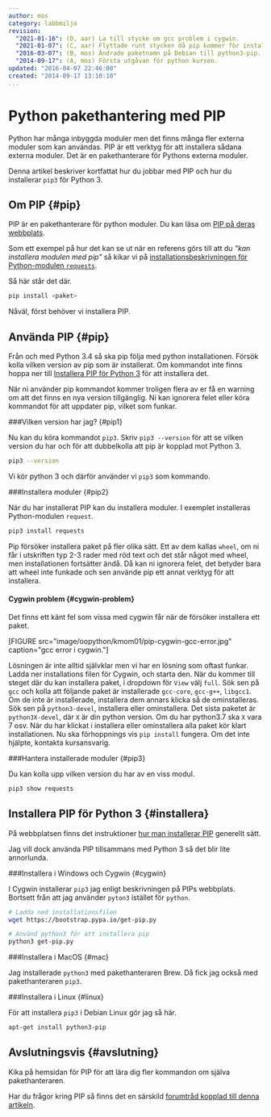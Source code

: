 ```yaml
---
author: mos
category: labbmiljo
revision:
  "2021-01-16": (D, aar) La till stycke om gcc problem i cygwin.
  "2021-01-07": (C, aar) Flyttade runt stycken då pip kommer för installerat i nyare versioner av python.
  "2016-03-07": (B, mos) Ändrade paketnamn på Debian till python3-pip.
  "2014-09-17": (A, mos) Första utgåvan för python kursen.
updated: "2016-04-07 22:46:00"
created: "2014-09-17 13:10:18"
...
```

Python pakethantering med PIP
==================================

Python har många inbyggda moduler men det finns många fler externa moduler som kan användas. PIP är ett verktyg för att installera sådana externa moduler. Det är en pakethanterare för Pythons externa moduler.

Denna artikel beskriver kortfattat hur du jobbar med PIP och hur du installerar `pip3` för Python 3.

<!--more-->


Om PIP {#pip}
--------------------------------------

PIP är en pakethanterare för python moduler. Du kan läsa om [PIP på deras webbplats](https://pip.pypa.io/en/latest/). 

Som ett exempel på hur det kan se ut när en referens görs till att du *"kan installera modulen med pip"* så kikar vi på [installationsbeskrivningen för Python-modulen `requests`](http://docs.python-requests.org/en/latest/user/install/#install).

Så här står det där.

```bash
pip install <paket>
```

Nåväl, först behöver vi installera PIP.



Använda PIP {#pip}
--------------------------------------

Från och med Python 3.4 så ska pip följa med python installationen. Försök kolla vilken version av pip som är installerat. Om kommandot inte finns hoppa ner till [Installera PIP för Python 3](#installera) för att installera det.

När ni använder pip kommandot kommer troligen flera av er få en warning om att det finns en nya version tillgänglig. Ni kan ignorera felet eller köra kommandot för att uppdater pip, vilket som funkar.



###Vilken version har jag? {#pip1}

Nu kan du köra kommandot `pip3`. Skriv `pip3 --version` för att se vilken version du har och för att dubbelkolla att pip är kopplad mot Python 3.

```bash
pip3 --version
```

Vi kör python 3 och därför använder vi `pip3` som kommando.



###Installera moduler {#pip2}

När du har installerat PIP kan du installera moduler. I exemplet installeras Python-modulen `request`.

```bash
pip3 install requests
```

Pip försöker installera paket på fler olika sätt. Ett av dem kallas `wheel`, om ni får i utskriften typ 2-3 rader med röd text och det står något med wheel, men installationen fortsätter ändå. Då kan ni ignorera felet, det betyder bara att wheel inte funkade och sen använde pip ett annat verktyg för att installera.



#### Cygwin problem {#cygwin-problem}

Det finns ett känt fel som vissa med cygwin får när de försöker installera ett paket.

[FIGURE src="image/oopython/kmom01/pip-cygwin-gcc-error.jpg" caption="gcc error i cygwin."]

Lösningen är inte alltid självklar men vi har en lösning som oftast funkar. Ladda ner installations filen för Cygwin, och starta den. När du kommer till steget där du kan installera paket, i dropdown för `View` välj `full`. Sök sen på `gcc` och kolla att följande paket är installerade `gcc-core`, `gcc-g++`, `libgcc1`. Om de inte är installerade, installera dem annars klicka så de ominstalleras. Sök sen på `python3-devel`, installera eller ominstallera. Det sista paketet är `python3X-devel`, där `X` är din python version. Om du har python3.7 ska `X` vara 7 osv. När du har klickat i installera eller ominstallera alla paket kör klart installationen. Nu ska förhoppnings vis `pip install` fungera. Om det inte hjälpte, kontakta kursansvarig.




###Hantera installerade moduler {#pip3}

Du kan kolla upp vilken version du har av en viss modul.

```bash
pip3 show requests
```



Installera PIP för Python 3 {#installera}
--------------------------------------

På webbplatsen finns det instruktioner [hur man installerar PIP](https://pip.pypa.io/en/latest/installing.html#install-pip) generellt sätt. 

Jag vill dock använda PIP tillsammans med Python 3 så det blir lite annorlunda.



###Installera i Windows och Cygwin {#cygwin}

I Cygwin installerar `pip3` jag enligt beskrivningen på PIPs webbplats. Bortsett från att jag använder `pyton3` istället för `python`.

```bash
# Ladda ned installationsfilen
wget https://bootstrap.pypa.io/get-pip.py

# Använd python3 för att installera pip
python3 get-pip.py
```



###Installera i MacOS {#mac}

Jag installerade `python3` med pakethanteraren Brew. Då fick jag också med pakethanteraren `pip3`.



###Installera i Linux {#linux}

För att installera `pip3` i Debian Linux gör jag så här.

```bash
apt-get install python3-pip
```



Avslutningsvis {#avslutning}
--------------------------------------

Kika på hemsidan för PIP för att lära dig fler kommandon om själva pakethanteraren.

Har du frågor kring PIP så finns det en särskild [forumtråd kopplad till denna artikeln](t/2725).




